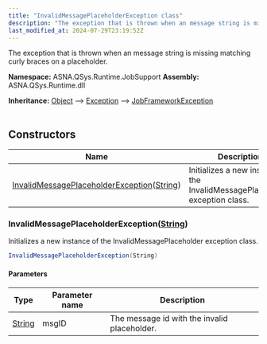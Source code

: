 ```yaml
---
title: "InvalidMessagePlaceholderException class"
description: "The exception that is thrown when an message string is missing matching curly braces on a placeholder. "
last_modified_at: 2024-07-29T23:19:52Z
---
```


The exception that is thrown when an message string is missing matching curly braces on a placeholder.

**Namespace:** ASNA.QSys.Runtime.JobSupport
**Assembly:** ASNA.QSys.Runtime.dll

**Inheritance:** [Object](https://docs.microsoft.com/en-us/dotnet/api/system.object) --> [Exception](https://docs.microsoft.com/en-us/dotnet/api/system.exception) --> [JobFrameworkException](/reference/runtime/qsys-runtime-job-support/job-framework-exception.html)
<br>
<br>

## Constructors

| Name | Description |
| --- | --- |
| [InvalidMessagePlaceholderException](#invalidmessageplaceholderexceptionstring)([String](https://docs.microsoft.com/en-us/dotnet/api/system.string)) | Initializes a new instance of the InvalidMessagePlaceholder exception class.

### InvalidMessagePlaceholderException([String](https://docs.microsoft.com/en-us/dotnet/api/system.string))

Initializes a new instance of the InvalidMessagePlaceholder exception class.

```cs
InvalidMessagePlaceholderException(String)
```

#### Parameters

| Type | Parameter name | Description
| --- | --- | ---
| [String](https://docs.microsoft.com/en-us/dotnet/api/system.string) | msgID | The message id with the invalid placeholder.
